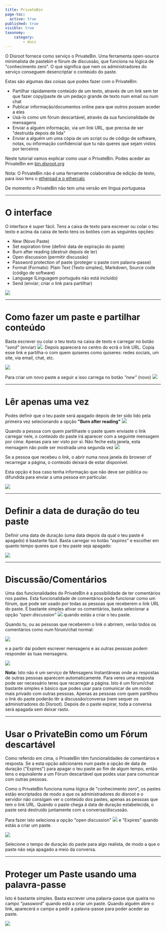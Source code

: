 ```yaml
---
title: PrivateBin
page-toc:
  active: true
published: true
visible: true
taxonomy:
    category:
        - docs
---
```

O Disroot fornece como serviço o PrivateBin. Uma ferramenta open-source minimalista de pastebin e fórum de discussão, que funciona na lógica de "conhecimento zero". O que significa que nem os administradores do serviço conseguem desencriptar o conteúdo do paste.

Estas são algumas das coisas que podes fazer com o PrivateBin:

* Partilhar rápidamente conteúdo de um texto, através de um link sem ter que fazer copy/paste de um pedaço grande de texto num email ou num chat
* Publicar informação/documentos online para que outros possam aceder a eles
* Usá-lo como um fórum descartável, através da sua funcionalidade de mensagens
* Enviar a alguém informação, via um link URL, que precisa de ser "destruída depois de lida"
* Enviar a alguém um uma cópia de um script ou de código de software, notas, ou informação confidencial que tu não queres que sejam vistos por terceiros

Neste tutorial vamos explicar como usar o PrivateBin. Podes aceder ao PrivateBin em [bin.disroot.org](https://bin.disroot.org)

Nota: O PrivateBin não é uma ferramente colaborativa de edição de texto, para isso tens o [etherpad e o ethercalc](https://disroot.org/pad/)

De momento o PrivateBin não tem uma versão em língua portuguesa

--------
# O interface

O interface é super fácil. Tens a caixa de texto para escrever ou colar o teu texto e acima da caixa de texto tens os botões com as seguintes opções:

* New (Novo Paste)
* Set expiration time (definir data de expiração do paste)
* Burn after reading (destruir depois de ler)
* Open discussion (permitir discussão)
* Password protection of paste (proteger o paste com palavra-passe)
* Format (Formato): Plain Text (Texto simples), Markdown, Source code (código de software)
* Language (Linguagem português não está incluído)
* Send (enviar; criar o link para partilhar)


![](en/privatebin01.gif)

----------


# Como fazer um paste e partilhar conteúdo

Basta escrever ou colar o teu texto na caixa de texto e carregar no botão *"send"* (enviar)  ![](en/privatebin01.png?resize=38,18). Depois aparecerá no centro do ecrã o link URL. Copia esse link e partilha-o com quem quiseres como quiseres: redes sociais, um site, via email, chat, etc.

![](en/privatebin02.gif)

Para criar um novo paste a seguir a isso carrega no botão *"new"* (novo)  ![](en/privatebin02.png?resize=38,18)

----------

# Lêr apenas uma vez
Podes definir que o teu paste será apagado depois de ter sido lido pela primeira vez selecionando a opção **"Burn after reading"**  ![](en/privatebin03.png?resize=166,41)

Quando a pessoa com quem partilhaste o paste quem enviaste o link carregar nele, o conteúdo do paste irá aparecer com a seguinte mensagem por cima: Apenas para ser visto por si. Não feche esta janela, esta mensagem não pode ser mostrada uma segunda vez
![](en/privatebin04.png?resize=606,50)

Se a pessoa que recebeu o link, o abrir numa nova janela do browser of recarregar a página, o conteúdo deixará de estar disponível.

Esta opção é boa caso tenha informação que não deve ser pública ou difundida para enviar a uma pessoa em particular.

![](en/privatebin03.gif)

----------

# Definir a data de duração do teu paste

Definir uma data de duração (uma data depois da qual o teu paste é apagado) é bastante fácil. Basta carregar no botão *"expires"* e escolher em quanto tempo queres que o teu paste seja apagado:

![](en/privatebin04.gif)

----------
# Discussão/Comentários

Uma das funcionalidades do PrivateBin é a possibilidade de ter comentários nos pastes. Esta funcionalidade de comentários pode funcionar como um fórum, que pode ser usado por todas as pessoas que receberem o link URL do paste. É bastante simples ativar os comentários, basta selecionar a opção *"open discussion"* ![](en/privatebin05.png?resize=151,41) quando estás a criar o teu paste.

Quando tu, ou as pessoas que receberem o link o abrirem, verão todos os comentários como num fórum/chat normal:

![](en/privatebin06.png)

e a partir daí podem escrever mensagens e as outras pessoas podem responder às tuas mensagens.

![](en/privatebin05.gif)



**Nota:**
Isto não é um serviço de Mensagens Instantâneas onde as respostas de outras pessoas aparecem automaticamente. Para veres uma resposta pode ser necessário teres que recarregar a página.
Isto é um fórum/chat bastante simples e básico que podes usar para comunicar de um modo mais privado com outras pessoas. Apenas as pessoas com quem partilhou o link do paste poderão lêr a discussão/conversa (nem sequer os administradores do Disroot).  Depois de o paste expirar, toda a conversa será apagada sem deixar rasto.

----------
# Usar o PrivateBin como um Fórum descartável

Como referido em cima, o PrivateBin têm funcionalidades de comentários e resposta. Se a esta opção adicionares num paste a opção de data de duração ("Expires") para apagar o teu paste ao fim de algum tempo, então tens o equivalente a um Fórum descartável que podes usar para comunicar com outras pessoas.

Como o PrivateBin funciona numa lógica de "conhecimento zero", os pastes estão encriptados de modo a que os administradores do disroot e o servidor não consigam ver o conteúdo dos pastes, apenas as pessoas que tem o link URL.
Quando o paste chega á data de duração estabelecida, o paste será destruido juntamente com a conversa/discussão.

Para fazer isto seleciona a opção "open discussion" ![](en/privatebin07.png?resize=151,41) e "Expires" quando estás a criar um paste.

![](en/privatebin06.gif)

Selecione o tempo de duração do paste para algo realista, de modo a que o paste não seja apagado a meio da conversa.

----------

# Proteger um Paste usando uma palavra-passe

Isto é bastante simples. Basta escrever uma  palavra-passe que queira no campo "password" quando está a criar um paste. Quando alguém abre o link, aparecerá o campo a pedir a palavra-passe para poder aceder ao paste.

![](en/privatebin07.gif)
